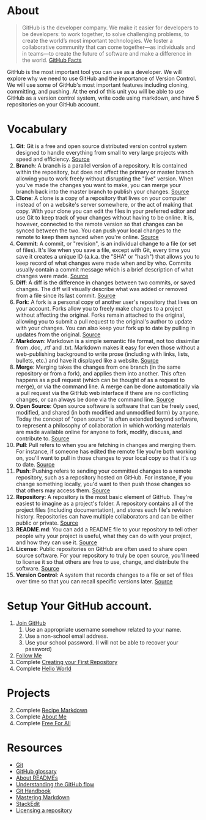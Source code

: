 # About

> GitHub is the developer company. We make it easier for developers to be developers: to work together, to solve challenging problems, to create the world’s most important technologies. We foster a collaborative community that can come together—as individuals and in teams—to create the future of software and make a difference in the world.
[GitHub Facts](https://github.com/about/facts)

GitHub is the most important tool you can use as a developer. We will explore why we need to use GitHub and the importance of Version Control. We will use some of GitHub's most important features including cloning, committing, and pushing. At the end of this unit you will be able to use GitHub as a version control system, write code using markdown, and have 5 repositories on your GitHub account.

# Vocabulary

1. **Git**: Git is a free and open source distributed version control system designed to handle everything from small to very large projects with speed and efficiency. [Source](https://git-scm.com/)
2. **Branch**: A branch is a parallel version of a repository. It is contained within the repository, but does not affect the primary or master branch allowing you to work freely without disrupting the "live" version. When you've made the changes you want to make, you can merge your branch back into the master branch to publish your changes. [Source](https://help.github.com/en/articles/github-glossary)
3. **Clone**: A clone is a copy of a repository that lives on your computer instead of on a website's server somewhere, or the act of making that copy. With your clone you can edit the files in your preferred editor and use Git to keep track of your changes without having to be online. It is, however, connected to the remote version so that changes can be synced between the two. You can push your local changes to the remote to keep them synced when you're online. [Source](https://help.github.com/en/articles/github-glossary)
4. **Commit**: A commit, or "revision", is an individual change to a file (or set of files). It's like when you save a file, except with Git, every time you save it creates a unique ID (a.k.a. the "SHA" or "hash") that allows you to keep record of what changes were made when and by who. Commits usually contain a commit message which is a brief description of what changes were made. [Source](https://help.github.com/en/articles/github-glossary)
5. **Diff**: A diff is the difference in changes between two commits, or saved changes. The diff will visually describe what was added or removed from a file since its last commit. [Source](https://help.github.com/en/articles/github-glossary)
6. **Fork**: A fork is a personal copy of another user's repository that lives on your account. Forks allow you to freely make changes to a project without affecting the original. Forks remain attached to the original, allowing you to submit a pull request to the original's author to update with your changes. You can also keep your fork up to date by pulling in updates from the original. [Source](https://help.github.com/en/articles/github-glossary)
7. **Markdown**: Markdown is a simple semantic file format, not too dissimilar from .doc, .rtf and .txt. Markdown makes it easy for even those without a web-publishing background to write prose (including with links, lists, bullets, etc.) and have it displayed like a website. [Source](https://help.github.com/en/articles/github-glossary)
8. **Merge**: Merging takes the changes from one branch (in the same repository or from a fork), and applies them into another. This often happens as a pull request (which can be thought of as a request to merge), or via the command line. A merge can be done automatically via a pull request via the GitHub web interface if there are no conflicting changes, or can always be done via the command line. [Source](https://help.github.com/en/articles/github-glossary)
9. **Open Source**: Open source software is software that can be freely used, modified, and shared (in both modified and unmodified form) by anyone. Today the concept of "open source" is often extended beyond software, to represent a philosophy of collaboration in which working materials are made available online for anyone to fork, modify, discuss, and contribute to. [Source](https://help.github.com/en/articles/github-glossary)
10. **Pull**: Pull refers to when you are fetching in changes and merging them. For instance, if someone has edited the remote file you're both working on, you'll want to pull in those changes to your local copy so that it's up to date. [Source](https://help.github.com/en/articles/github-glossary)
11. **Push**: Pushing refers to sending your committed changes to a remote repository, such as a repository hosted on GitHub. For instance, if you change something locally, you'd want to then push those changes so that others may access them. [Source](https://help.github.com/en/articles/github-glossary)
12. **Repository**: A repository is the most basic element of GitHub. They're easiest to imagine as a project's folder. A repository contains all of the project files (including documentation), and stores each file's revision history. Repositories can have multiple collaborators and can be either public or private. [Source](https://help.github.com/en/articles/github-glossary)
14. **README.md**: You can add a README file to your repository to tell other people why your project is useful, what they can do with your project, and how they can use it. [Source](https://help.github.com/en/articles/about-readmes)
15. **License**: Public repositories on GitHub are often used to share open source software. For your repository to truly be open source, you'll need to license it so that others are free to use, change, and distribute the software. [Source](https://help.github.com/en/articles/licensing-a-repository)
16. **Version Control**: A system that records changes to a file or set of files over time so that you can recall specific versions later. [Source](https://git-scm.com/book/en/v2/Getting-Started-About-Version-Control)

# Setup Your GitHub account.
1. [Join GitHub](https://github.com/join?source=header-home)
    1. Use an appropriate username somehow related to your name.
    2. Use a non-school email address.
    3. Use your school password. (I will not be able to recover your password)
2. [Follow Me](https://github.com/scliff108)
3. Complete [Creating your First Repository](https://help.github.com/en/desktop/getting-started-with-github-desktop/creating-your-first-repository-using-github-desktop)
4. Complete [Hello World](https://guides.github.com/activities/hello-world/)

# Projects

2. Complete [Recipe Markdown](./Project_1_Recipe_Markdown/)
3. Complete [About Me](./Project_2_About_Me/)
4. Complete [Free For All](./Project_3_Free_For_All/)

# Resources

- [Git](https://git-scm.com/)
- [GitHub glossary](https://help.github.com/en/articles/github-glossary)
- [About READMEs](https://help.github.com/en/articles/about-readmes)
- [Understanding the GitHub flow](https://guides.github.com/introduction/flow/)
- [Git Handbook](https://guides.github.com/introduction/git-handbook/)
- [Mastering Markdown](https://guides.github.com/features/mastering-markdown/)
- [StackEdit](https://stackedit.io/)
- [Licensing a repository](https://help.github.com/en/articles/licensing-a-repository)